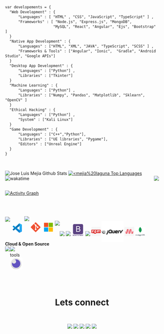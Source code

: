     var developements = {
      "Web Development" : {
          "Languages" : [ "HTML" , "CSS", "JavaScript", "TypeScript" ] ,
          "Frameworks" : [ "Node.js", "Express.js", "MongoDB", 
                          "MySQL", "React", "Angular", "Ejs", "Bootstrap" ]
      }
      "Native App Development" : {
          "Languages" : ["HTML", "XML", "JAVA", "TypeScript", "SCSS" ] ,
          "Frameworks & Tools" : ["Angular", "Ionic",  "Gradle", "Android Studio", "Google APIs"]
      }
      "Desktop App Development" : {
          "Languages" : ["Python"] ,
          "Libraries" : ["Tkinter"]
      }
      "Machine Learning" : {
          "Languages" : ["Python"] ,
          "Libraries" : ["Numpy", "Pandas", "Matplotlib", "Sklearn", "OpenCV" ]
      }
      "Ethical Hacking" : {
          "Languages" : ["Python"] ,
          "System" : ["Kali Linux"]
      }
      "Game Development" : {
          "Languages" : ["C++","Python"],
          "Libraries" : ["UE libraries", "Pygame"],
          "Editors" : ["Unreal Engine"]
      }
    }

<br/>
<br/>

<div>
    <div align="right>
        <a href="#"><img alt="Jose Luis Mejia Github Stats" src="https://github-readme-stats.vercel.app/api?username=mejialaguna&show_icons=true&include_all_commits=true&count_private=true&theme=react&hide_border=true&bg_color=0D1117&title_color=6A4DFF&icon_color=6A4DFF" height="195"/></a>
        <a href="#"><img style="margin-top: -5%" alt="<mejia%20laguna Top Languages" src="https://github-readme-stats.vercel.app/api/top-langs/?username=mejialaguna&langs_count=10&layout=compact&theme=react&hide_border=true&bg_color=0D1117&title_color=6A4DFF&icon_color=6A4DFF" height="195"/></a>
    </div>
    <div align="left">
        <a align="left" href="(https://git.io/streak-stats" title="Go to Source">
              <img align="right" src="https://github-readme-streak-stats.herokuapp.com/?user=mejialaguna&theme=Javascript-dark&date_format=M%20j%5B%2C%20Y%5D"/>
         </a>
        <img align="left" src="https://github-readme-stats.vercel.app/api/wakatime?username=mejialaguna&theme=react&border_color=61dafb&langs_count=13" alt=" wakatime"/>
    </div>
</div>  

<br/>
<br/> 

<!-- <div>
<i ><b>Note:</b> Top languages is only a metric of the languages my public code consists of and doesn't reflect experience or skill level.</i> 
</div>
---
<br/>
<br/> -->


<a href="#"><img alt="Activity Graph" src="https://activity-graph.herokuapp.com/graph?username=mejialaguna&custom_title=mejia%20laguna%20Contribution%20Graph&bg_color=FFFFF&color=6A4DFF&line=88CC00&point=6A4DFF&hide_border=true" /></a>
  


<br/>
<br/>
<br/>
<br/>



<img align="left" style="margin-top: -2.5%" src="https://img.icons8.com/color/70/000000/nodejs.png"/>
<img align="left" src="profile-icons/vscode.png" style="padding: 1.5%" />
<img align="left" src="https://img.icons8.com/color/60/000000/mysql-logo.png" style="margin-top: -3%"/>
<img align="left" src="profile-icons/git.png" style="padding: 1%" /></a>
<img align="left" src="profile-icons/windows.png" style="padding: 1%" /></a>
<img align="left" src="https://img.icons8.com/color/42/000000/css3.png"/>
<img src="https://img.icons8.com/color/42/000000/html-5--v1.png"/>
<img src="https://img.icons8.com/color/48/000000/javascript--v2.png"/>
<img src="https://raw.githubusercontent.com/devicons/devicon/master/icons/bootstrap/bootstrap-plain-wordmark.svg" alt="bootstrap" width="40" height="40"/>
<img src="https://img.icons8.com/ultraviolet/40/000000/react--v2.png"/>  
<img height="30" src="profile-icons/npm.jpg" style="max-width:100%;">
<img height="70" src="profile-icons/jquery.png" style="margin-bottom: -4%">
<img height="30" src="profile-icons/materialize.jpg" style="max-width:100%;">
<img height="30" src="profile-icons/mongodb.jpeg" style="max-width:100%;">

**Cloud & Open Source**  
<img src="https://img.icons8.com/color/40/000000/github--v3.png"/>
<img src="https://www.vectorlogo.zone/logos/heroku/heroku-ar21.svg" height="45px"   align="left"/> 
</br>
tools
</br>
<img height="40" src="profile-icons/insomnia.png" style="max-width:100%;">


</br>
</br>

<h1 align="center"> Lets connect</h1>
</br>
</br>


<div align="center">   
<a href="mailto:mejialaguna21@gmail.com" target="_blank"><img src="https://img.shields.io/badge/-Email-white?style=for-the-badge&logo=gmail&logoColor=red"></a>
<a href="mailto:mejialaguna@yahoo.com" target="_blank"><img src="https://img.shields.io/badge/-Email-purple?style=for-the-badge&logo=yahoo&logoColor=white"></a>
<a href="https://www.linkedin.com/in/jose-luis-mejia-laguna-961306164/" target="_blank"><img src="https://img.shields.io/badge/-LinkedIn-blue?style=for-the-badge&logo=linkedin&logoColor=white"></a> 
<a href="https://github.com/mejialaguna" target="_blank"><img src="https://img.shields.io/badge/GitHub-0D1117?style=for-the-badge&logo=GitHub&logoColor=white"></a>
<a href="https://github.com/mejialaguna" target="_blank"><img src="https://img.shields.io/badge/Heroku-purple?style=for-the-badge&logo=Heroku&logoColor=white"></a>

</div>
